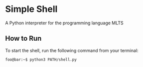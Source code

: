 # Simple Shell

A Python interpreter for the programming language MLTS

## How to Run

To start the shell, run the following command from your terminal:

```console
foo@bar:~$ python3 PATH/shell.py
```
